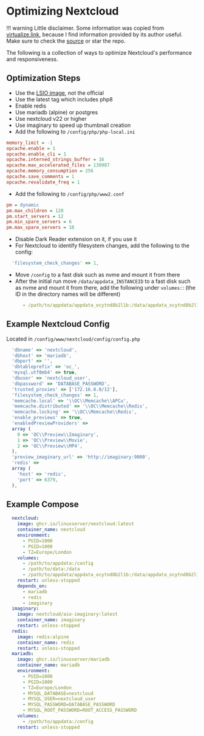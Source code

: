 # Optimizing Nextcloud

!!! warning
  Little disclaimer. Some information was copied from [virtualize.link](https://virtualize.link/), because I find information provided by its author useful. Make sure to check the [source](https://github.com/quietsy/advanced-configurations) or star the repo.

The following is a collection of ways to optimize Nextcloud's performance and responsiveness.

## Optimization Steps

- Use the [LSIO image](https://github.com/linuxserver/docker-nextcloud), not the official
- Use the latest tag which includes php8
- Enable redis
- Use mariadb (alpine) or postgres
- Use nextcloud v22 or higher
- Use imaginary to speed up thumbnail creation
- Add the following to `/config/php/php-local.ini`

```INI
memory_limit = -1
opcache.enable = 1
opcache.enable_cli = 1
opcache.interned_strings_buffer = 16
opcache.max_accelerated_files = 130987
opcache.memory_consumption = 256
opcache.save_comments = 1
opcache.revalidate_freq = 1
```

- Add the following to `/config/php/www2.conf`
```INI
pm = dynamic
pm.max_children = 120
pm.start_servers = 12
pm.min_spare_servers = 6
pm.max_spare_servers = 18
```
- Disable Dark Reader extension on it, if you use it
- For Nextcloud to identify filesystem changes, add the following to the config:
```js
  'filesystem_check_changes' => 1,
```
- Move `/config` to a fast disk such as nvme and mount it from there
- After the initial run move `/data/appdata_INSTANCEID` to a fast disk such as nvme and mount it from there, add the following under `volumes:`: (the ID in the directory names will be different)
```Yaml
      - /path/to/appdata/appdata_ocytnd8b2l1b:/data/appdata_ocytnd8b2l1b
```


## Example Nextcloud Config
Located in `/config/www/nextcloud/config/config.php`
```js
  'dbname' => 'nextcloud',
  'dbhost' => 'mariadb',
  'dbport' => '',
  'dbtableprefix' => 'oc_',
  'mysql.utf8mb4' => true,
  'dbuser' => 'nextcloud_user',
  'dbpassword' => 'DATABASE_PASSWORD',
  'trusted_proxies' => ['172.16.0.0/12'],
  'filesystem_check_changes' => 1,
  'memcache.local' => '\\OC\\Memcache\\APCu',
  'memcache.distributed' => '\\OC\\Memcache\\Redis',
  'memcache.locking' => '\\OC\\Memcache\\Redis',
  'enable_previews' => true,
  'enabledPreviewProviders' => 
  array (
    0 => 'OC\\Preview\\Imaginary',
    1 => 'OC\\Preview\\Movie',
    2 => 'OC\\Preview\\MP4',
  ),
  'preview_imaginary_url' => 'http://imaginary:9000',
  'redis' => 
  array (
    'host' => 'redis',
    'port' => 6379,
  ),
```

## Example Compose
```Yaml
  nextcloud:
    image: ghcr.io/linuxserver/nextcloud:latest
    container_name: nextcloud
    environment:
      - PUID=1000
      - PGID=1000
      - TZ=Europe/London
    volumes:
      - /path/to/appdata:/config
      - /path/to/data:/data
      - /path/to/appdata/appdata_ocytnd8b2l1b:/data/appdata_ocytnd8b2l1b
    restart: unless-stopped
    depends_on:
      - mariadb
      - redis
      - imaginary
  imaginary:
    image: nextcloud/aio-imaginary:latest
    container_name: imaginary
    restart: unless-stopped
  redis:
    image: redis:alpine
    container_name: redis
    restart: unless-stopped
  mariadb:
    image: ghcr.io/linuxserver/mariadb
    container_name: mariadb
    environment:
      - PUID=1000
      - PGID=1000
      - TZ=Europe/London
      - MYSQL_DATABASE=nextcloud
      - MYSQL_USER=nextcloud_user
      - MYSQL_PASSWORD=DATABASE_PASSWORD
      - MYSQL_ROOT_PASSWORD=ROOT_ACCESS_PASSWORD
    volumes:
      - /path/to/appdata:/config
    restart: unless-stopped
```
